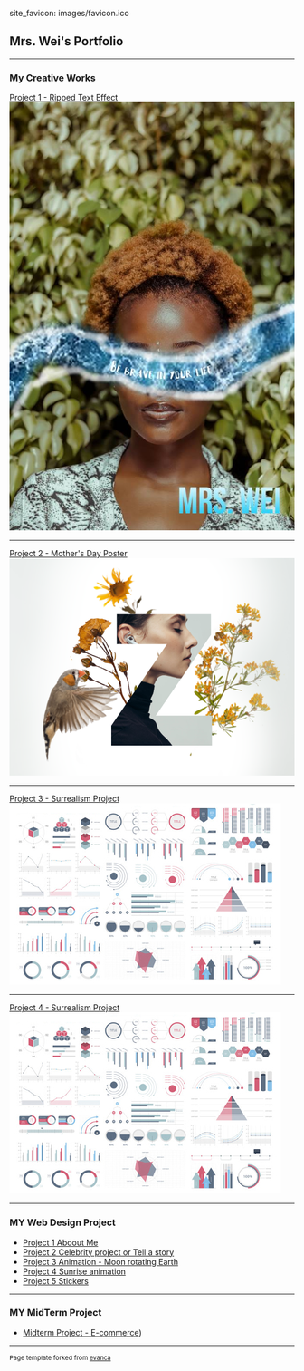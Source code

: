 site_favicon: images/favicon.ico

## Mrs. Wei's Portfolio

---

### My Creative Works 

[Project 1 - Ripped Text Effect](/sample_page)
<img src="images/ripped_text_graphic.jpg?raw=true"/>

---
[Project 2 - Mother's Day Poster ](/pdf/sample_presentation.pdf)
<img src="images/ecard.png?raw=true"/>

---
[Project 3 - Surrealism Project](http://example.com/)
<img src="images/dummy_thumbnail.jpg?raw=true"/>

---

[Project 4 - Surrealism Project](http://example.com/)
<img src="images/dummy_thumbnail.jpg?raw=true"/>

---
### MY Web Design Project

- [Project 1 Aboout Me]([](https://trinket.io/html/68eebc3f88))
- [Project 2 Celebrity project or Tell a story]([](https://trinket.io/html/d8245fc6e7))
- [Project 3 Animation - Moon rotating Earth]([](https://trinket.io/html/05888d580b))
- [Project 4 Sunrise animation]([/](https://trinket.io/html/7ee70ebc5c))
- [Project 5 Stickers]([](https://trinket.io/html/e019d6755d))

---
### MY MidTerm Project

- [Midterm Project - E-commerce]([https://spaces.w3schools.com/))

---
<p style="font-size:11px">Page template forked from <a href="https://github.com/evanca/quick-portfolio">evanca</a></p>
<!-- Remove above link if you don't want to attibute -->

